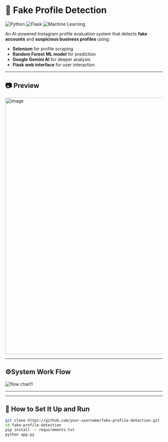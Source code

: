 # 🚨 Fake Profile Detection

![Python](https://img.shields.io/badge/Python-3.9+-blue.svg)
![Flask](https://img.shields.io/badge/Flask-Backend-orange)
![Machine Learning](https://img.shields.io/badge/ML-Random%20Forest-brightgreen)

An AI-powered Instagram profile evaluation system that detects **fake accounts** and **suspicious business profiles** using:
- **Selenium** for profile scraping  
- **Random Forest ML model** for prediction  
- **Google Gemini AI** for deeper analysis  
- **Flask web interface** for user interaction  

---

## 📷 Preview

<img width="1893" height="821" alt="image" src="https://github.com/user-attachments/assets/e683ac8d-1107-4dbb-a4ae-b092992989a3" />


---
## ⚙️System Work Flow
![flow chart1](https://github.com/user-attachments/assets/09a6ea4e-d89f-4ca7-a992-583a9d8c68ef)

---
---

## 🚀 How to Set It Up and Run

```bash
git clone https://github.com/your-username/fake-profile-detection.git
cd fake-profile-detection
pip install -r requirements.txt
python app.py
